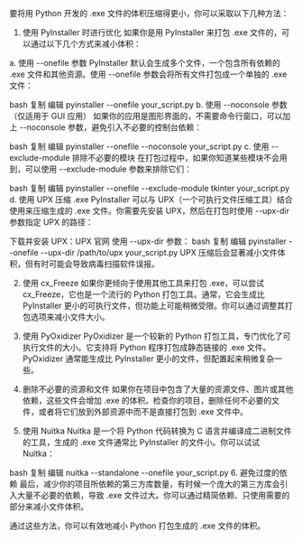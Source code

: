 要将用 Python 开发的 .exe 文件的体积压缩得更小，你可以采取以下几种方法：

1. 使用 PyInstaller 时进行优化
如果你是用 PyInstaller 来打包 .exe 文件的，可以通过以下几个方式来减小体积：

a. 使用 --onefile 参数
PyInstaller 默认会生成多个文件，一个包含所有依赖的 .exe 文件和其他资源。使用 --onefile 参数会将所有文件打包成一个单独的 .exe 文件：

bash
复制
编辑
pyinstaller --onefile your_script.py
b. 使用 --noconsole 参数（仅适用于 GUI 应用）
如果你的应用是图形界面的，不需要命令行窗口，可以加上 --noconsole 参数，避免引入不必要的控制台依赖：

bash
复制
编辑
pyinstaller --onefile --noconsole your_script.py
c. 使用 --exclude-module 排除不必要的模块
在打包过程中，如果你知道某些模块不会用到，可以使用 --exclude-module 参数来排除它们：

bash
复制
编辑
pyinstaller --onefile --exclude-module tkinter your_script.py
d. 使用 UPX 压缩 .exe
PyInstaller 可以与 UPX（一个可执行文件压缩工具）结合使用来压缩生成的 .exe 文件。你需要先安装 UPX，然后在打包时使用 --upx-dir 参数指定 UPX 的路径：

下载并安装 UPX：UPX 官网
使用 --upx-dir 参数：
bash
复制
编辑
pyinstaller --onefile --upx-dir /path/to/upx your_script.py
UPX 压缩后会显著减小文件体积，但有时可能会导致病毒扫描软件误报。

2. 使用 cx_Freeze
如果你更倾向于使用其他工具来打包 .exe，可以尝试 cx_Freeze，它也是一个流行的 Python 打包工具。通常，它会生成比 PyInstaller 更小的可执行文件，但功能上可能稍微受限。你可以通过调整其打包选项来减小文件大小。

3. 使用 PyOxidizer
PyOxidizer 是一个较新的 Python 打包工具，专门优化了可执行文件的大小。它支持将 Python 程序打包成静态链接的 .exe 文件。PyOxidizer 通常能生成比 PyInstaller 更小的文件，但配置起来稍微复杂一些。

4. 删除不必要的资源和文件
如果你在项目中包含了大量的资源文件、图片或其他依赖，这些文件会增加 .exe 的体积。检查你的项目，删除任何不必要的文件，或者将它们放到外部资源中而不是直接打包到 .exe 文件中。

5. 使用 Nuitka
Nuitka 是一个将 Python 代码转换为 C 语言并编译成二进制文件的工具，生成的 .exe 文件通常比 PyInstaller 的文件小。你可以试试 Nuitka：

bash
复制
编辑
nuitka --standalone --onefile your_script.py
6. 避免过度的依赖
最后，减少你的项目所依赖的第三方库数量，有时候一个庞大的第三方库会引入大量不必要的依赖，导致 .exe 文件过大。你可以通过精简依赖、只使用需要的部分来减小文件体积。

通过这些方法，你可以有效地减小 Python 打包生成的 .exe 文件的体积。